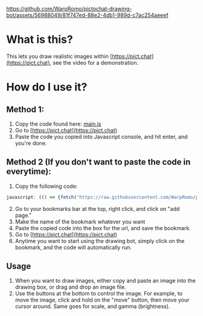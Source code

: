 https://github.com/WarpRomo/pictochat-drawing-bot/assets/56988049/81f747ed-88e2-4db1-989d-c7ac254aeeef

# What is this?
This lets you draw realistic images within [https://pict.chat](https://pict.chat), see the video for a demonstration.
# How do I use it?
## Method 1:
1. Copy the code found here: [main.js](https://raw.githubusercontent.com/WarpRomo/pictochat-drawing-bot/main/main.js)
2. Go to [https://pict.chat](https://pict.chat)
3. Paste the code you copied into Javascript console, and hit enter, and you're done.

## Method 2 (If you don't want to paste the code in everytime):
1. Copy the following code:
```js
javascript: (() => {fetch("https://raw.githubusercontent.com/WarpRomo/pictochat-drawing-bot/main/main.js").then(r => {return r.text();}).then(t => {eval(t);})})()
```
2. Go to your bookmarks bar at the top, right click, and click on "add page."
3. Make the name of the bookmark whatever you want
4. Paste the copied code into the box for the url, and save the bookmark.
5. Go to [https://pict.chat](https://pict.chat)
6. Anytime you want to start using the drawing bot, simply click on the bookmark, and the code will automatically run.
   
## Usage
1. When you want to draw images, either copy and paste an image into the drawing box, or drag and drop an image file.
2. Use the buttons at the bottom to control the image. For example, to move the image, click and hold on the "move" button, then move your cursor around. Same goes for scale, and gamma (brightness).
